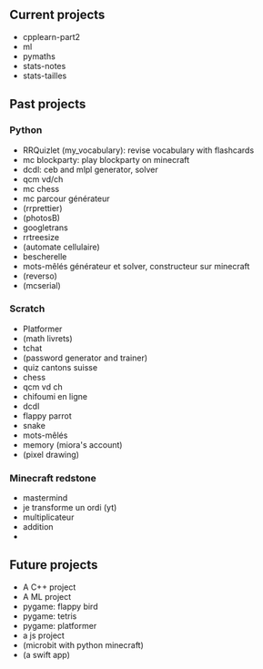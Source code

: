 ## Current projects


* cpplearn-part2
* ml
* pymaths
* stats-notes
* stats-tailles

## Past projects

### Python

* RRQuizlet (my_vocabulary): revise vocabulary with flashcards
* mc blockparty: play blockparty on minecraft
* dcdl: ceb and mlpl generator, solver
* qcm vd/ch
* mc chess
* mc parcour générateur
* (rrprettier)
* (photosB)
* googletrans
* rrtreesize
* (automate cellulaire)
* bescherelle
* mots-mêlés générateur et solver, constructeur sur minecraft
* (reverso)
* (mcserial)

### Scratch

* Platformer
* (math livrets)
* tchat
* (password generator and trainer)
* quiz cantons suisse
* chess
* qcm vd ch
* chifoumi en ligne
* dcdl
* flappy parrot
* snake
* mots-mêlés
* memory (miora's account)
* (pixel drawing)

### Minecraft redstone

* mastermind
* je transforme un ordi (yt)
* multiplicateur
* addition
* 

## Future projects

* A C++ project
* A ML project
* pygame: flappy bird
* pygame: tetris
* pygame: platformer
* a js project
* (microbit with python minecraft)
* (a swift app)
